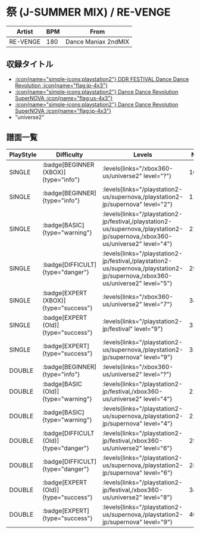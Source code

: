# 祭 (J-SUMMER MIX) / RE-VENGE

|Artist|BPM|From|
|------|---|----|
|RE-VENGE|180|Dance Maniax 2ndMIX|

## 収録タイトル

- [:icon{name="simple-icons:playstation2"} DDR FESTIVAL Dance Dance Revolution :icon{name="flag:jp-4x3"}](/playstation2-jp/festival)
- [:icon{name="simple-icons:playstation2"} Dance Dance Revolution SuperNOVA :icon{name="flag:us-4x3"}](/playstation2-us/supernova)
- [:icon{name="simple-icons:playstation2"} Dance Dance Revolution SuperNOVA :icon{name="flag:jp-4x3"}](/playstation2-jp/supernova)
- "universe2"

## 譜面一覧

|PlayStyle|Difficulty|Levels|Notes|Movie|
|---------|----------|------|-----|-----|
|SINGLE| :badge[BEGINNER (XBOX)]{type="info"}| :levels{links="/xbox360-us/universe2" level="?"}|107/0||
|SINGLE| :badge[BEGINNER]{type="info"}| :levels{links="/playstation2-us/supernova,/playstation2-jp/supernova" level="2"}|115/0||
|SINGLE| :badge[BASIC]{type="warning"}| :levels{links="/playstation2-jp/festival,/playstation2-us/supernova,/playstation2-jp/supernova,/xbox360-us/universe2" level="4"}|213/24||
|SINGLE| :badge[DIFFICULT]{type="danger"}| :levels{links="/playstation2-jp/festival,/playstation2-us/supernova,/playstation2-jp/supernova,/xbox360-us/universe2" level="5"}|291/16||
|SINGLE| :badge[EXPERT (XBOX)]{type="success"}| :levels{links="/xbox360-us/universe2" level="7"}|345/39||
|SINGLE| :badge[EXPERT (Old)]{type="success"}| :levels{links="/playstation2-jp/festival" level="9"}|316/20||
|SINGLE| :badge[EXPERT]{type="success"}| :levels{links="/playstation2-us/supernova,/playstation2-jp/supernova" level="9"}|312/21||
|DOUBLE| :badge[BEGINNER]{type="info"}| :levels{links="/xbox360-us/universe2" level="?"}|||
|DOUBLE| :badge[BASIC (Old)]{type="warning"}| :levels{links="/playstation2-jp/festival,/xbox360-us/universe2" level="4"}|211/25||
|DOUBLE| :badge[BASIC]{type="warning"}| :levels{links="/playstation2-us/supernova,/playstation2-jp/supernova" level="4"}|219/2||
|DOUBLE| :badge[DIFFICULT (Old)]{type="danger"}| :levels{links="/playstation2-jp/festival,/xbox360-us/universe2" level="6"}|296/17||
|DOUBLE| :badge[DIFFICULT]{type="danger"}| :levels{links="/playstation2-us/supernova,/playstation2-jp/supernova" level="6"}|284/23||
|DOUBLE| :badge[EXPERT (Old)]{type="success"}| :levels{links="/playstation2-jp/festival,/xbox360-us/universe2" level="8"}|340/41||
|DOUBLE| :badge[EXPERT]{type="success"}| :levels{links="/playstation2-us/supernova,/playstation2-jp/supernova" level="9"}|408/3||
